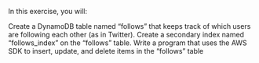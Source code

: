In this exercise, you will:

Create a DynamoDB table named “follows” that keeps track of which users are following each other (as in Twitter).
Create a secondary index named “follows_index” on the “follows” table.
Write a program that uses the AWS SDK to insert, update, and delete items in the “follows” table
